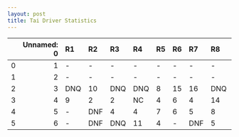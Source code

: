```yaml
---
layout: post 
title: Tai Driver Statistics
--- 
```


|    |   Unnamed: 0 | R1   | R2   | R3   | R4   | R5   | R6   | R7   | R8   | R9   | R10   | R11   | R12   |
|---:|-------------:|:-----|:-----|:-----|:-----|:-----|:-----|:-----|:-----|:-----|:------|:------|:------|
|  0 |            1 | -    | -    | -    | -    | -    | -    | -    | -    | -    | -     | -     | -     |
|  1 |            2 | -    | -    | -    | -    | -    | -    | -    | -    | -    | -     | -     | -     |
|  2 |            3 | DNQ  | 10   | DNQ  | DNQ  | 8    | 15   | 16   | DNQ  | 14   | DNQ   | DNQ   | -     |
|  3 |            4 | 9    | 2    | 2    | NC   | 4    | 6    | 4    | 14   | DNF  | DNQ   | DNQ   | 16    |
|  4 |            5 | -    | DNF  | 4    | 4    | 7    | 6    | 5    | 8    | 10   | DNF   | DNF   | 12    |
|  5 |            6 | -    | DNF  | DNQ  | 11   | 4    | -    | DNF  | 5    | -    | nan   | nan   | nan   |